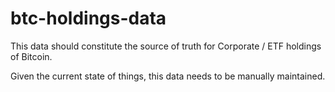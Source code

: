 # btc-holdings-data

This data should constitute the source of truth for Corporate / ETF holdings of Bitcoin.

Given the current state of things, this data needs to be manually maintained.
